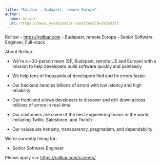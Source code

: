 ```yaml
---
title: "Rollbar : Budapest, remote Europe"
author:
  name: brianr
  url: https://news.ycombinator.com/item?id=39563375
---
```

Rollbar - <a href="https:&#x2F;&#x2F;rollbar.com" rel="nofollow">https:&#x2F;&#x2F;rollbar.com</a> - Budapest, remote Europe - Senior Software Engineer, Full-stack

About Rollbar:

* We&#x27;re a ~30-person team (SF, Budapest, remote US and Europe) with a mission to help developers build software quickly and painlessly

* We help tens of thousands of developers find and fix errors faster.

* Our backend handles billions of errors with low latency and high reliability

* Our front-end allows developers to discover and drill down across millions of errors in real-time

* Our customers are some of the best engineering teams in the world, including Twilio, Salesforce, and Twitch

* Our values are honesty, transparency, pragmatism, and dependability

We&#x27;re currently hiring for:

- Senior Software Engineer

Please apply via: <a href="https:&#x2F;&#x2F;rollbar.com&#x2F;careers&#x2F;" rel="nofollow">https:&#x2F;&#x2F;rollbar.com&#x2F;careers&#x2F;</a>
